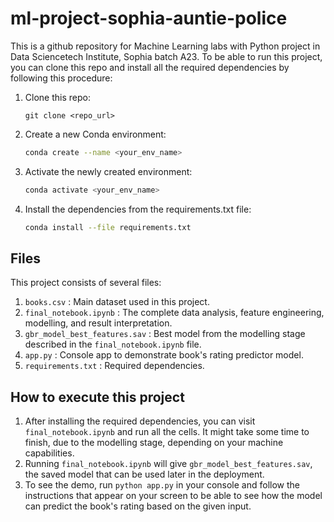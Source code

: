 # ml-project-sophia-auntie-police
This is a github repository for Machine Learning labs with Python project in Data Sciencetech Institute, Sophia batch A23. To be able to run this project, you can clone this repo and install all the required dependencies by following this procedure:
1. Clone this repo:
   ```console
   git clone <repo_url>
   ``` 
3. Create a new Conda environment:
   ```bash
   conda create --name <your_env_name>
   ```
4. Activate the newly created environment:
   ```bash
   conda activate <your_env_name>
   ```
6. Install the dependencies from the requirements.txt file:
   ```bash
   conda install --file requirements.txt
   ```
## Files
This project consists of several files:
1. `books.csv` : Main dataset used in this project.
2. `final_notebook.ipynb` : The complete data analysis, feature engineering, modelling, and result interpretation.
3. `gbr_model_best_features.sav` : Best model from the modelling stage described in the `final_notebook.ipynb` file.
4. `app.py` : Console app to demonstrate book's rating predictor model.
5. `requirements.txt` : Required dependencies.

## How to execute this project
1. After installing the required dependencies, you can visit `final_notebook.ipynb` and run all the cells. It might take some time to finish, due to the modelling stage, depending on your machine capabilities.
2. Running `final_notebook.ipynb` will give `gbr_model_best_features.sav`, the saved model that can be used later in the deployment.
3. To see the demo, run `python app.py` in your console and follow the instructions that appear on your screen to be able to see how the model can predict the book's rating based on the given input.

